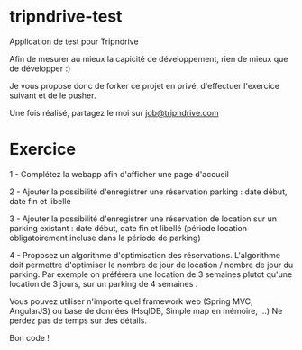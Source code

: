 tripndrive-test
===============

Application de test pour Tripndrive

Afin de mesurer au mieux la capicité de développement, rien de mieux que de développer :)

Je vous propose donc de forker ce projet en privé, d'effectuer l'exercice suivant et de le pusher.

Une fois réalisé, partagez le moi sur job@tripndrive.com


Exercice
===============

1 - Complétez la webapp afin d'afficher une page d'accueil

2 - Ajouter la possibilité d'enregistrer une réservation parking : date début, date fin et libellé

3 - Ajouter la possibilité d'enregistrer une réservation de location sur un parking existant : date début, date fin et libellé (période location obligatoirement incluse dans la période de parking)

4 - Proposez un algorithme d'optimisation des réservations.
L'algorithme doit permettre d'optimiser le nombre de jour de location / nombre de jour du parking.
Par exemple on préférera une location de 3 semaines plutot qu'une location de 3 jours, sur un parking de 4 semaines .

Vous pouvez utiliser n'importe quel framework web (Spring MVC, AngularJS) ou base de données (HsqlDB, Simple map en mémoire, ...)
Ne perdez pas de temps sur des détails.

Bon code !
